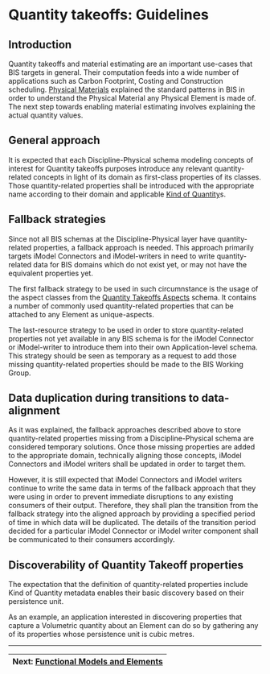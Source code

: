 # Quantity takeoffs: Guidelines

## Introduction

Quantity takeoffs and material estimating are an important use-cases that BIS targets in general. Their computation feeds into a wide number of applications such as Carbon Footprint, Costing and Construction scheduling. [Physical Materials](./physical-materials.md) explained the standard patterns in BIS in order to understand the Physical Material any Physical Element is made of. The next step towards enabling material estimating involves explaining the actual quantity values.

## General approach

It is expected that each Discipline-Physical schema modeling concepts of interest for Quantity takeoffs purposes introduce any relevant quantity-related concepts in light of its domain as first-class properties of its classes. Those quantity-related properties shall be introduced with the appropriate name according to their domain and applicable [Kind of Quantity](../../ec/kindofquantity.md)s.

## Fallback strategies

Since not all BIS schemas at the Discipline-Physical layer have quantity-related properties, a fallback approach is needed. This approach primarily targets iModel Connectors and iModel-writers in need to write quantity-related data for BIS domains which do not exist yet, or may not have the equivalent properties yet.

The first fallback strategy to be used in such circumnstance is the usage of the aspect classes from the [Quantity Takeoffs Aspects](../../domains/quantitytakeoffsaspects.ecschema) schema. It contains a number of commonly used quantity-related properties that can be attached to any Element as unique-aspects.

The last-resource strategy to be used in order to store quantity-related properties not yet available in any BIS schema is for the iModel Connector or iModel-writer to introduce them into their own Application-level schema. This strategy should be seen as temporary as a request to add those missing quantity-related properties should be made to the BIS Working Group.

## Data duplication during transitions to data-alignment

As it was explained, the fallback approaches described above to store quantity-related properties missing from a Discipline-Physical schema are considered temporary solutions. Once those missing properties are added to the appropriate domain, technically aligning those concepts, iModel Connectors and iModel writers shall be updated in order to target them.

However, it is still expected that iModel Connectors and iModel writers continue to write the same data in terms of the fallback approach that they were using in order to prevent immediate disruptions to any existing consumers of their output. Therefore, they shall plan the transition from the fallback strategy into the aligned approach by providing a specified period of time in which data will be duplicated. The details of the transition period decided for a particular iModel Connector or iModel writer component shall be communicated to their consumers accordingly.

## Discoverability of Quantity Takeoff properties

The expectation that the definition of quantity-related properties include Kind of Quantity metadata enables their basic discovery based on their persistence unit.

As an example, an application interested in discovering properties that capture a Volumetric quantity about an Element can do so by gathering any of its properties whose persistence unit is cubic metres.

---
| Next: [Functional Models and Elements](../other-perspectives/functional-models-and-elements.md)
|:---
